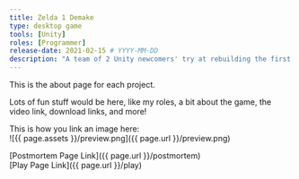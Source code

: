 ```yaml
---
title: Zelda 1 Demake
type: desktop game
tools: [Unity]
roles: [Programmer]
release-date: 2021-02-15 # YYYY-MM-DD
description: "A team of 2 Unity newcomers' try at rebuilding the first dungeon of Zelda 1 in Unity. Try out the custom ice-themed dungeon featuring ice tiles and freezable enemies!"
---
```


This is the about page for each project.   

Lots of fun stuff would be here, like my roles, a bit about the game, the video link, download links, and more!  

This is how you link an image here:  
![{{ page.assets }}/preview.png]({{ page.url }}/preview.png)  

[Postmortem Page Link]({{ page.url }}/postmortem)  
[Play Page Link]({{ page.url }}/play)  
